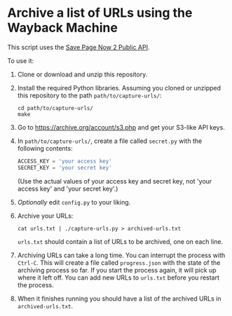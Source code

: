 # Archive a list of URLs using the Wayback Machine

This script uses the [Save Page Now 2 Public API](https://docs.google.com/document/d/1Nsv52MvSjbLb2PCpHlat0gkzw0EvtSgpKHu4mk0MnrA/edit).

To use it:

1. Clone or download and unzip this repository.

1. Install the required Python libraries. Assuming you cloned or
   unzipped this repository to the path `path/to/capture-urls/`:

   ```
   cd path/to/capture-urls/
   make
   ```
   
1. Go to https://archive.org/account/s3.php and get your S3-like API keys.

1. In `path/to/capture-urls/`, create a file called `secret.py` with
   the following contents:

   ```python
   ACCESS_KEY = 'your access key'
   SECRET_KEY = 'your secret key'
   ```
   
   (Use the actual values of your access key and secret key, not 'your
   access key' and 'your secret key'.)
   
1. *Optionally* edit `config.py` to your liking.

1. Archive your URLs:
   ```
   cat urls.txt | ./capture-urls.py > archived-urls.txt
   ```
   `urls.txt` should contain a list of URLs to be archived, one on each line.
   
1. Archiving URLs can take a long time. You can interrupt the process
   with `Ctrl-C`. This will create a file called `progress.json` with
   the state of the archiving process so far. If you start the process
   again, it will pick up where it left off. You can add new URLs to
   `urls.txt` before you restart the process.
   
1. When it finishes running you should have a list of the archived
   URLs in `archived-urls.txt`.
